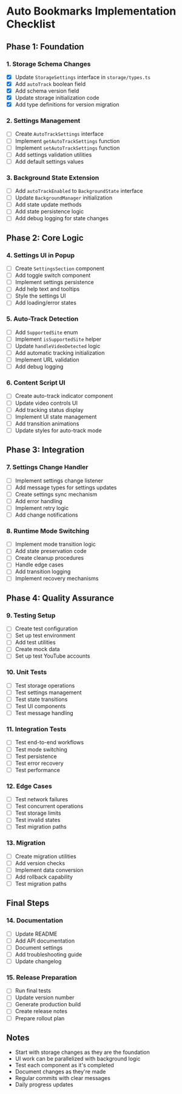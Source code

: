 # Auto Bookmarks Implementation Checklist

## Phase 1: Foundation

### 1. Storage Schema Changes
- [x] Update `StorageSettings` interface in `storage/types.ts`
- [x] Add `autoTrack` boolean field
- [x] Add schema version field
- [x] Update storage initialization code
- [x] Add type definitions for version migration

### 2. Settings Management
- [ ] Create `AutoTrackSettings` interface
- [ ] Implement `getAutoTrackSettings` function
- [ ] Implement `setAutoTrackSettings` function
- [ ] Add settings validation utilities
- [ ] Add default settings values

### 3. Background State Extension
- [ ] Add `autoTrackEnabled` to `BackgroundState` interface
- [ ] Update `BackgroundManager` initialization
- [ ] Add state update methods
- [ ] Add state persistence logic
- [ ] Add debug logging for state changes

## Phase 2: Core Logic

### 4. Settings UI in Popup
- [ ] Create `SettingsSection` component
- [ ] Add toggle switch component
- [ ] Implement settings persistence
- [ ] Add help text and tooltips
- [ ] Style the settings UI
- [ ] Add loading/error states

### 5. Auto-Track Detection
- [ ] Add `SupportedSite` enum
- [ ] Implement `isSupportedSite` helper
- [ ] Update `handleVideoDetected` logic
- [ ] Add automatic tracking initialization
- [ ] Implement URL validation
- [ ] Add debug logging

### 6. Content Script UI
- [ ] Create auto-track indicator component
- [ ] Update video controls UI
- [ ] Add tracking status display
- [ ] Implement UI state management
- [ ] Add transition animations
- [ ] Update styles for auto-track mode

## Phase 3: Integration

### 7. Settings Change Handler
- [ ] Implement settings change listener
- [ ] Add message types for settings updates
- [ ] Create settings sync mechanism
- [ ] Add error handling
- [ ] Implement retry logic
- [ ] Add change notifications

### 8. Runtime Mode Switching
- [ ] Implement mode transition logic
- [ ] Add state preservation code
- [ ] Create cleanup procedures
- [ ] Handle edge cases
- [ ] Add transition logging
- [ ] Implement recovery mechanisms

## Phase 4: Quality Assurance

### 9. Testing Setup
- [ ] Create test configuration
- [ ] Set up test environment
- [ ] Add test utilities
- [ ] Create mock data
- [ ] Set up test YouTube accounts

### 10. Unit Tests
- [ ] Test storage operations
- [ ] Test settings management
- [ ] Test state transitions
- [ ] Test UI components
- [ ] Test message handling

### 11. Integration Tests
- [ ] Test end-to-end workflows
- [ ] Test mode switching
- [ ] Test persistence
- [ ] Test error recovery
- [ ] Test performance

### 12. Edge Cases
- [ ] Test network failures
- [ ] Test concurrent operations
- [ ] Test storage limits
- [ ] Test invalid states
- [ ] Test migration paths

### 13. Migration
- [ ] Create migration utilities
- [ ] Add version checks
- [ ] Implement data conversion
- [ ] Add rollback capability
- [ ] Test migration paths

## Final Steps

### 14. Documentation
- [ ] Update README
- [ ] Add API documentation
- [ ] Document settings
- [ ] Add troubleshooting guide
- [ ] Update changelog

### 15. Release Preparation
- [ ] Run final tests
- [ ] Update version number
- [ ] Generate production build
- [ ] Create release notes
- [ ] Prepare rollout plan

## Notes
- Start with storage changes as they are the foundation
- UI work can be parallelized with background logic
- Test each component as it's completed
- Document changes as they're made
- Regular commits with clear messages
- Daily progress updates 